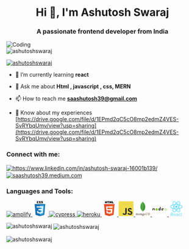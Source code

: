 <h1 align="center">Hi 👋, I'm Ashutosh Swaraj</h1>
<h3 align="center">A passionate frontend developer from India</h3>
<img align="right" alt="Coding" width="1000" src="https://miro.medium.com/max/680/1*IRGHmiGsa16stedQvIaZfw.gif">
<p align="left"> <img src="https://komarev.com/ghpvc/?username=ashutoshswaraj&label=Profile%20views&color=0e75b6&style=flat" alt="ashutoshswaraj" /> </p>

<p align="left"> <a href="https://github.com/ryo-ma/github-profile-trophy"><img src="https://github-profile-trophy.vercel.app/?username=ashutoshswaraj" alt="ashutoshswaraj" /></a> </p>

- 🌱 I’m currently learning **react**

- 💬 Ask me about **Html , javascript , css, MERN**

- 📫 How to reach me **saashutosh39@gmail.com**

- 📄 Know about my experiences [https://drive.google.com/file/d/1EPmd2qC5cO8mp2edmZ4VES-SvRYbqUmv/view?usp=sharing](https://drive.google.com/file/d/1EPmd2qC5cO8mp2edmZ4VES-SvRYbqUmv/view?usp=sharing)

<h3 align="left">Connect with me:</h3>
<p align="left">
<a href="https://linkedin.com/in/https://www.linkedin.com/in/ashutosh-swaraj-16001b139/" target="blank"><img align="center" src="https://raw.githubusercontent.com/rahuldkjain/github-profile-readme-generator/master/src/images/icons/Social/linked-in-alt.svg" alt="https://www.linkedin.com/in/ashutosh-swaraj-16001b139/" height="30" width="40" /></a>
<a href="https://medium.com/saashutosh39.medium.com" target="blank"><img align="center" src="https://raw.githubusercontent.com/rahuldkjain/github-profile-readme-generator/master/src/images/icons/Social/medium.svg" alt="saashutosh39.medium.com" height="30" width="40" /></a>
</p>

<h3 align="left">Languages and Tools:</h3>
<p align="left"> <a href="https://aws.amazon.com/amplify/" target="_blank" rel="noreferrer"> <img src="https://docs.amplify.aws/assets/logo-dark.svg" alt="amplify" width="40" height="40"/> </a> <a href="https://www.w3schools.com/css/" target="_blank" rel="noreferrer"> <img src="https://raw.githubusercontent.com/devicons/devicon/master/icons/css3/css3-original-wordmark.svg" alt="css3" width="40" height="40"/> </a> <a href="https://www.cypress.io" target="_blank" rel="noreferrer"> <img src="https://raw.githubusercontent.com/simple-icons/simple-icons/6e46ec1fc23b60c8fd0d2f2ff46db82e16dbd75f/icons/cypress.svg" alt="cypress" width="40" height="40"/> </a> <a href="https://heroku.com" target="_blank" rel="noreferrer"> <img src="https://www.vectorlogo.zone/logos/heroku/heroku-icon.svg" alt="heroku" width="40" height="40"/> </a> <a href="https://www.w3.org/html/" target="_blank" rel="noreferrer"> <img src="https://raw.githubusercontent.com/devicons/devicon/master/icons/html5/html5-original-wordmark.svg" alt="html5" width="40" height="40"/> </a> <a href="https://developer.mozilla.org/en-US/docs/Web/JavaScript" target="_blank" rel="noreferrer"> <img src="https://raw.githubusercontent.com/devicons/devicon/master/icons/javascript/javascript-original.svg" alt="javascript" width="40" height="40"/> </a> <a href="https://www.mongodb.com/" target="_blank" rel="noreferrer"> <img src="https://raw.githubusercontent.com/devicons/devicon/master/icons/mongodb/mongodb-original-wordmark.svg" alt="mongodb" width="40" height="40"/> </a> <a href="https://nodejs.org" target="_blank" rel="noreferrer"> <img src="https://raw.githubusercontent.com/devicons/devicon/master/icons/nodejs/nodejs-original-wordmark.svg" alt="nodejs" width="40" height="40"/> </a> <a href="https://reactjs.org/" target="_blank" rel="noreferrer"> <img src="https://raw.githubusercontent.com/devicons/devicon/master/icons/react/react-original-wordmark.svg" alt="react" width="40" height="40"/> </a> </p>

<p><img align="left" src="https://github-readme-stats.vercel.app/api/top-langs?username=ashutoshswaraj&show_icons=true&locale=en&layout=compact" alt="ashutoshswaraj" /></p>

<p>&nbsp;<img align="center" src="https://github-readme-stats.vercel.app/api?username=ashutoshswaraj&show_icons=true&locale=en" alt="ashutoshswaraj" /></p>

<p><img align="center" src="https://github-readme-streak-stats.herokuapp.com/?user=ashutoshswaraj&" alt="ashutoshswaraj" /></p>
